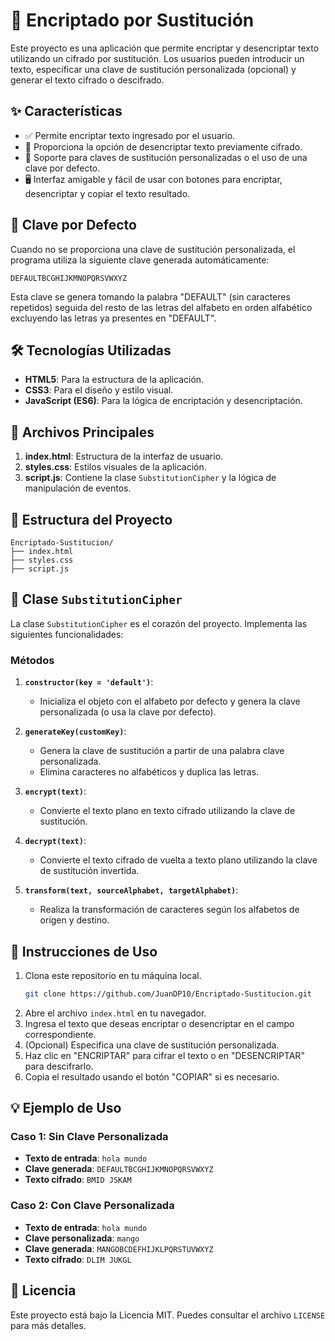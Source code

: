 # 🔐 Encriptado por Sustitución

Este proyecto es una aplicación que permite encriptar y desencriptar texto utilizando un cifrado por sustitución. Los usuarios pueden introducir un texto, especificar una clave de sustitución personalizada (opcional) y generar el texto cifrado o descifrado.

## ✨ Características

- ✅ Permite encriptar texto ingresado por el usuario.
- 🔄 Proporciona la opción de desencriptar texto previamente cifrado.
- 🔑 Soporte para claves de sustitución personalizadas o el uso de una clave por defecto.
- 🖥️ Interfaz amigable y fácil de usar con botones para encriptar, desencriptar y copiar el texto resultado.

## 🔑 Clave por Defecto

Cuando no se proporciona una clave de sustitución personalizada, el programa utiliza la siguiente clave generada automáticamente:

`DEFAULTBCGHIJKMNOPQRSVWXYZ`

Esta clave se genera tomando la palabra "DEFAULT" (sin caracteres repetidos) seguida del resto de las letras del alfabeto en orden alfabético excluyendo las letras ya presentes en "DEFAULT".

## 🛠️ Tecnologías Utilizadas

- **HTML5**: Para la estructura de la aplicación.
- **CSS3**: Para el diseño y estilo visual.
- **JavaScript (ES6)**: Para la lógica de encriptación y desencriptación.

## 📁 Archivos Principales

1. **index.html**: Estructura de la interfaz de usuario.
2. **styles.css**: Estilos visuales de la aplicación.
3. **script.js**: Contiene la clase `SubstitutionCipher` y la lógica de manipulación de eventos.

## 📂 Estructura del Proyecto

```plaintext
Encriptado-Sustitucion/
├── index.html
├── styles.css
├── script.js
```

## 🧩 Clase `SubstitutionCipher`

La clase `SubstitutionCipher` es el corazón del proyecto. Implementa las siguientes funcionalidades:

### Métodos

1. **`constructor(key = 'default')`**:
   - Inicializa el objeto con el alfabeto por defecto y genera la clave personalizada (o usa la clave por defecto).

2. **`generateKey(customKey)`**:
   - Genera la clave de sustitución a partir de una palabra clave personalizada.
   - Elimina caracteres no alfabéticos y duplica las letras.

3. **`encrypt(text)`**:
   - Convierte el texto plano en texto cifrado utilizando la clave de sustitución.

4. **`decrypt(text)`**:
   - Convierte el texto cifrado de vuelta a texto plano utilizando la clave de sustitución invertida.

5. **`transform(text, sourceAlphabet, targetAlphabet)`**:
   - Realiza la transformación de caracteres según los alfabetos de origen y destino.

## 🚀 Instrucciones de Uso

1. Clona este repositorio en tu máquina local.
   ```bash
   git clone https://github.com/JuanDP10/Encriptado-Sustitucion.git
   ```
2. Abre el archivo `index.html` en tu navegador.
3. Ingresa el texto que deseas encriptar o desencriptar en el campo correspondiente.
4. (Opcional) Especifica una clave de sustitución personalizada.
5. Haz clic en "ENCRIPTAR" para cifrar el texto o en "DESENCRIPTAR" para descifrarlo.
6. Copia el resultado usando el botón "COPIAR" si es necesario.

## 💡 Ejemplo de Uso

### Caso 1: Sin Clave Personalizada

- **Texto de entrada**: `hola mundo`
- **Clave generada**: `DEFAULTBCGHIJKMNOPQRSVWXYZ`
- **Texto cifrado**: `BMID JSKAM`

### Caso 2: Con Clave Personalizada

- **Texto de entrada**: `hola mundo`
- **Clave personalizada**: `mango`
- **Clave generada**: `MANGOBCDEFHIJKLPQRSTUVWXYZ`
- **Texto cifrado**: `DLIM JUKGL`

## 📜 Licencia

Este proyecto está bajo la Licencia MIT. Puedes consultar el archivo `LICENSE` para más detalles.
